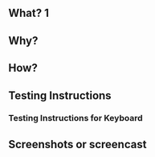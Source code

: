<!-- Thanks for contributing to Gutenberg! Please follow the Gutenberg Contributing Guidelines:
https://github.com/WordPress/gutenberg/blob/trunk/CONTRIBUTING.md -->

## What? 1
<!-- In a few words, what is the PR actually doing? -->

## Why?
<!-- Why is this PR necessary? What problem is it solving? Reference any existing previous issue(s) or PR(s), but please add a short summary here, too -->

## How?
<!-- How is your PR addressing the issue at hand? What are the implementation details? -->

## Testing Instructions
<!-- Please include step by step instructions on how to test this PR. -->
<!-- 1. Open a post or page. -->
<!-- 2. Insert a heading block. -->
<!-- 3. etc. -->

### Testing Instructions for Keyboard
<!-- How can you test the changes by using the keyboard only? Please note, this is required for PRs that change the user interface (UI). This ensures the PR can be tested for any possible accessibility regressions. -->

## Screenshots or screencast <!-- if applicable -->
